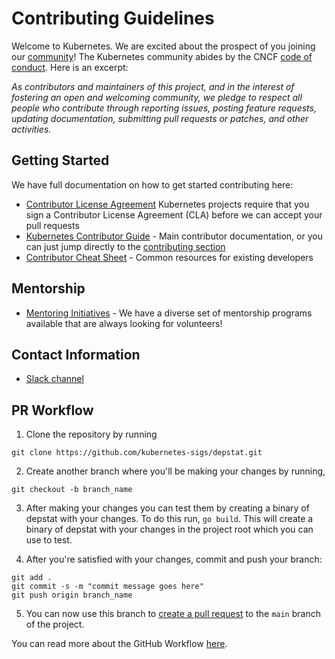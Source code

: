 # Contributing Guidelines

Welcome to Kubernetes. We are excited about the prospect of you joining our [community](https://git.k8s.io/community)! The Kubernetes community abides by the CNCF [code of conduct](code-of-conduct.md). Here is an excerpt:

_As contributors and maintainers of this project, and in the interest of fostering an open and welcoming community, we pledge to respect all people who contribute through reporting issues, posting feature requests, updating documentation, submitting pull requests or patches, and other activities._

## Getting Started

We have full documentation on how to get started contributing here:

<!---
If your repo has certain guidelines for contribution, put them here ahead of the general k8s resources
-->

- [Contributor License Agreement](https://git.k8s.io/community/CLA.md) Kubernetes projects require that you sign a Contributor License Agreement (CLA) before we can accept your pull requests
- [Kubernetes Contributor Guide](https://git.k8s.io/community/contributors/guide) - Main contributor documentation, or you can just jump directly to the [contributing section](https://git.k8s.io/community/contributors/guide#contributing)
- [Contributor Cheat Sheet](https://git.k8s.io/community/contributors/guide/contributor-cheatsheet) - Common resources for existing developers

## Mentorship

- [Mentoring Initiatives](https://git.k8s.io/community/mentoring) - We have a diverse set of mentorship programs available that are always looking for volunteers!

<!---
Custom Information - if you're copying this template for the first time you can add custom content here, for example:

-->

## Contact Information

- [Slack channel](https://kubernetes.slack.com/messages/k8s-code-organization) 

## PR Workflow

1. Clone the repository by running 
```
git clone https://github.com/kubernetes-sigs/depstat.git
```

2. Create another branch where you'll be making your changes by running,

```
git checkout -b branch_name
```

3. After making your changes you can test them by creating a binary of depstat with your changes. To do this run, `go build`. This will create a binary of depstat with your changes in the project root which you can use to test.

4. After you're satisfied with your changes, commit and push your branch:

```
git add .
git commit -s -m "commit message goes here"
git push origin branch_name
```

5. You can now use this branch to [create a pull request](https://docs.github.com/en/github/collaborating-with-pull-requests/proposing-changes-to-your-work-with-pull-requests/creating-a-pull-request) to the `main` branch of the project.

You can read more about the GitHub Workflow [here](https://www.kubernetes.dev/docs/guide/github-workflow/).